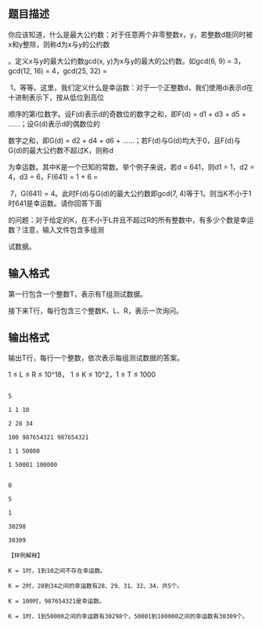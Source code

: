 ## 题目描述

<div>
 你应该知道，什么是最大公约数：对于任意两个非零整数x，y，若整数d能同时被x和y整除，则称d为x与y的公约数
</div>
<div>
 。定义x与y的最大公约数gcd(x, y)为x与y的最大的公约数。如gcd(6, 9) = 3，gcd(12, 16) = 4，gcd(25, 32) =
</div>
<div>
  1，等等。这里，我们定义什么是幸运数：对于一个正整数d，我们使用di表示d在十进制表示下，按从低位到高位
</div>
<div>
 顺序的第i位数字。设F(d)表示d的奇数位的数字之和，即F(d) = d1 + d3 + d5 + ……；设G(d)表示d的偶数位的
</div>
<div>
 数字之和，即G(d) = d2 + d4 + d6 + ……；若F(d)与G(d)均大于0，且F(d)与G(d)的最大公约数不超过K，则称d
</div>
<div>
 为幸运数。其中K是一个已知的常数。举个例子来说，若d = 641，则d1 = 1，d2 = 4，d3 = 6，F(641) = 1 + 6 =
</div>
<div>
  7，G(641) = 4。此时F(d)与G(d)的最大公约数即gcd(7, 4)等于1。则当K不小于1时641是幸运数。请你回答下面
</div>
<div>
 的问题：对于给定的K，在不小于L并且不超过R的所有整数中，有多少个数是幸运数？注意，输入文件包含多组测
</div>
<div>
 试数据。
</div>
<p></p>

## 输入格式

<div>
 第一行包含一个整数T，表示有T组测试数据。
</div>
<div>
 接下来T行，每行包含三个整数K、L、R，表示一次询问。
</div>
<p></p>

## 输出格式

<div>
 输出T行，每行一个整数，依次表示每组测试数据的答案。
</div>
<div>
 1 ≤ L ≤ R ≤ 10^18， 1 ≤ K ≤ 10^2，1 ≤ T ≤ 1000
</div>
<p></p>

```input1
5
1 1 10
2 28 34
100 987654321 987654321
1 1 50000
1 50001 100000
```
```output1
0
5
1
30298
30309
【样例解释】
K = 1时，1到10之间不存在幸运数。
K = 2时，28到34之间的幸运数有28、29、31、32、34，共5个。
K = 100时，987654321是幸运数。
K = 1时，1到50000之间的幸运数有30298个，50001到100000之间的幸运数有30309个。
```
